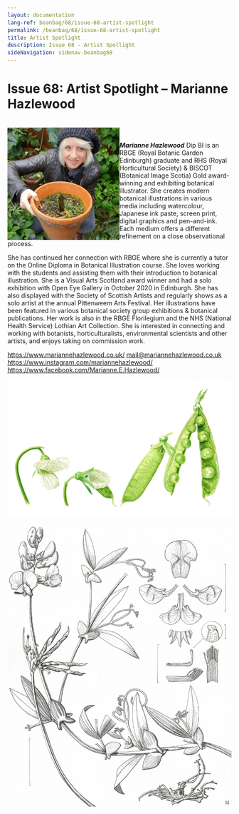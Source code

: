 ```yaml
---
layout: documentation
lang-ref: beanbag/68/issue-68-artist-spotlight
permalink: /beanbag/68/issue-68-artist-spotlight
title: Artist Spotlight
description: Issue 68 - Artist Spotlight
sideNavigation: sidenav.beanbag68
---
```


# Issue 68: Artist Spotlight – Marianne Hazlewood

<br />
	<img src="/assets/images/68/AS-1_MarianneHazlewood.jpg" alt="Portrait of Marianne Hazlewood" width="50%" align="left">
<br />

***Marianne Hazlewood*** Dip BI is an RBGE (Royal Botanic Garden Edinburgh) graduate and RHS (Royal Horticultural Society) & BISCOT (Botanical Image Scotia) Gold award-winning and exhibiting botanical illustrator. She creates modern botanical illustrations in various media including watercolour, Japanese ink paste, screen print, digital graphics and pen-and-ink. Each medium offers a different refinement on a close observational process. 

She has continued her connection with RBGE where she is currently a tutor on the Online Diploma in Botanical Illustration course. She loves working with the students and assisting them with their introduction to botanical illustration. She is a Visual Arts Scotland award winner and had a solo exhibition with Open Eye Gallery in October 2020 in Edinburgh. She has also displayed with the Society of Scottish Artists and regularly shows as a solo artist at the annual Pittenweem Arts Festival. Her illustrations have been featured in various botanical society group exhibitions & botanical publications. Her work is also in the RBGE Florilegium and the NHS (National Health Service) Lothian Art Collection. She is interested in connecting and working with botanists, horticulturalists, environmental scientists and other artists, and enjoys taking on commission work. 

<https://www.mariannehazlewood.co.uk/> 
<mail@mariannehazlewood.co.uk> 
<https://www.instagram.com/mariannehazlewood/> 
<https://www.facebook.com/Marianne.E.Hazlewood/> 

![*Pisum sativum* L., Papilionoideae, by Marianne Hazlewood, 2021 [= *Lathyrus oleraceus* Lam.]](/assets/images/68/AS-2_Pisumsativum2021-MarianneHazlewood.jpg)

![*Lathyrus magellanicus* Lam., Papilionoideae, by Marianne Hazlewood, 2015](/assets/images/68/AS-3_Lathyrusmagellanicus-2015-MarianneHazlewood.jpg)
